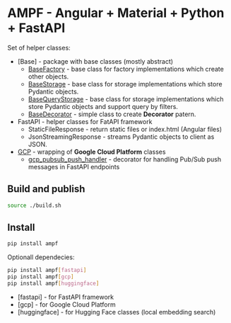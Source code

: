 # AMPF - Angular + Material + Python + FastAPI

Set of helper classes:

* [Base] - package with base classes (mostly abstract)
  * [BaseFactory](doc/base_factory.md) - base class for factory implementations which create other objects.
  * [BaseStorage](doc/base_storage.md) - base class for storage implementations which store Pydantic objects.
  * [BaseQueryStorage](doc/base__query_storage.md) - base class for storage implementations which store Pydantic objects and support query by filters.
  * [BaseDecorator](doc/base_decorator.md) - simple class to create **Decorator** patern.
* FastAPI - helper classes for FatAPI framework
  * StaticFileResponse - return static files or index.html (Angular files)
  * JsonStreamingResponse - streams Pydantic objects to client as JSON.
* [GCP](doc/gcp.md) - wrapping of **Google Cloud Platform** classes
  * [gcp_pubsub_push_handler](doc/gcp_pub_sub_handler.md) - decorator for handling Pub/Sub push messages in FastAPI endpoints

## Build and publish

```bash
source ./build.sh
```

## Install

```bash
pip install ampf
```

Optionall dependecies:

```bash
pip install ampf[fastapi]
pip install ampf[gcp]
pip install ampf[huggingface]
```

* [fastapi] - for FastAPI framework
* [gcp] - for Google Cloud Platform
* [huggingface] - for Hugging Face classes (local embedding search)
